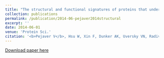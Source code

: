 ```yaml
---
title: "The structural and functional signatures of proteins that undergo multiple events of post-translational modification"
collection: publications
permalink: /publication/2014-06-pejaver2014structural
excerpt: ''
date: 2014-06-01
venue: 'Protein Sci.'
citation: '<b>Pejaver V</b>, Hsu W, Xin F, Dunker AK, Uversky VN, Radivojac P (2014) The structural and functional signatures of proteins that undergo multiple events of post-translational modification. <i>Protein Sci.</i> 23(8) 1077-1093.'
---
```

[Download paper here](http://vpejaver.github.io/files/2014-06-pejaver2014structural.pdf)

